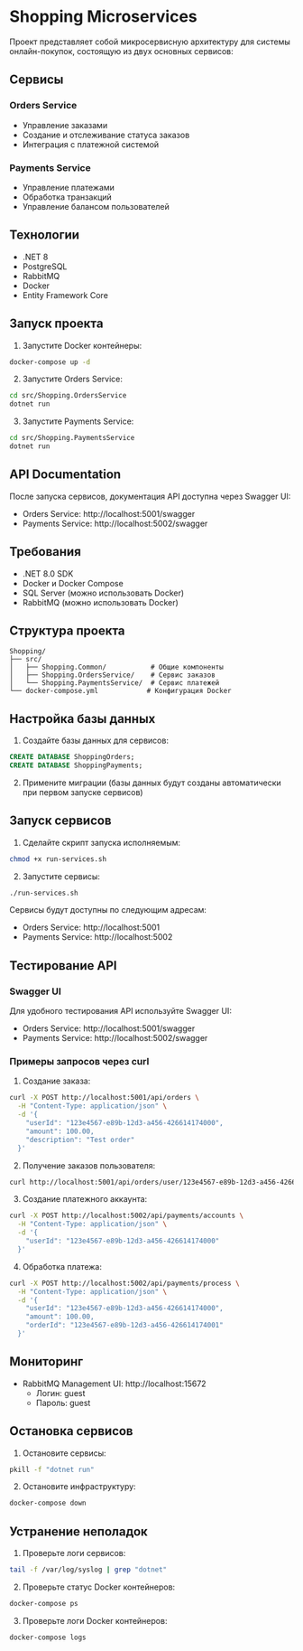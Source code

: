 # Shopping Microservices

Проект представляет собой микросервисную архитектуру для системы онлайн-покупок, состоящую из двух основных сервисов:

## Сервисы

### Orders Service
- Управление заказами
- Создание и отслеживание статуса заказов
- Интеграция с платежной системой

### Payments Service
- Управление платежами
- Обработка транзакций
- Управление балансом пользователей

## Технологии

- .NET 8
- PostgreSQL
- RabbitMQ
- Docker
- Entity Framework Core

## Запуск проекта

1. Запустите Docker контейнеры:
```bash
docker-compose up -d
```

2. Запустите Orders Service:
```bash
cd src/Shopping.OrdersService
dotnet run
```

3. Запустите Payments Service:
```bash
cd src/Shopping.PaymentsService
dotnet run
```

## API Documentation

После запуска сервисов, документация API доступна через Swagger UI:
- Orders Service: http://localhost:5001/swagger
- Payments Service: http://localhost:5002/swagger

## Требования

- .NET 8.0 SDK
- Docker и Docker Compose
- SQL Server (можно использовать Docker)
- RabbitMQ (можно использовать Docker)

## Структура проекта

```
Shopping/
├── src/
│   ├── Shopping.Common/           # Общие компоненты
│   ├── Shopping.OrdersService/    # Сервис заказов
│   └── Shopping.PaymentsService/  # Сервис платежей
└── docker-compose.yml            # Конфигурация Docker
```

## Настройка базы данных

1. Создайте базы данных для сервисов:

```sql
CREATE DATABASE ShoppingOrders;
CREATE DATABASE ShoppingPayments;
```

2. Примените миграции (базы данных будут созданы автоматически при первом запуске сервисов)

## Запуск сервисов

1. Сделайте скрипт запуска исполняемым:

```bash
chmod +x run-services.sh
```

2. Запустите сервисы:

```bash
./run-services.sh
```

Сервисы будут доступны по следующим адресам:
- Orders Service: http://localhost:5001
- Payments Service: http://localhost:5002

## Тестирование API

### Swagger UI

Для удобного тестирования API используйте Swagger UI:
- Orders Service: http://localhost:5001/swagger
- Payments Service: http://localhost:5002/swagger

### Примеры запросов через curl

1. Создание заказа:
```bash
curl -X POST http://localhost:5001/api/orders \
  -H "Content-Type: application/json" \
  -d '{
    "userId": "123e4567-e89b-12d3-a456-426614174000",
    "amount": 100.00,
    "description": "Test order"
  }'
```

2. Получение заказов пользователя:
```bash
curl http://localhost:5001/api/orders/user/123e4567-e89b-12d3-a456-426614174000
```

3. Создание платежного аккаунта:
```bash
curl -X POST http://localhost:5002/api/payments/accounts \
  -H "Content-Type: application/json" \
  -d '{
    "userId": "123e4567-e89b-12d3-a456-426614174000"
  }'
```

4. Обработка платежа:
```bash
curl -X POST http://localhost:5002/api/payments/process \
  -H "Content-Type: application/json" \
  -d '{
    "userId": "123e4567-e89b-12d3-a456-426614174000",
    "amount": 100.00,
    "orderId": "123e4567-e89b-12d3-a456-426614174001"
  }'
```

## Мониторинг

- RabbitMQ Management UI: http://localhost:15672
  - Логин: guest
  - Пароль: guest

## Остановка сервисов

1. Остановите сервисы:
```bash
pkill -f "dotnet run"
```

2. Остановите инфраструктуру:
```bash
docker-compose down
```

## Устранение неполадок

1. Проверьте логи сервисов:
```bash
tail -f /var/log/syslog | grep "dotnet"
```

2. Проверьте статус Docker контейнеров:
```bash
docker-compose ps
```

3. Проверьте логи Docker контейнеров:
```bash
docker-compose logs
``` 
